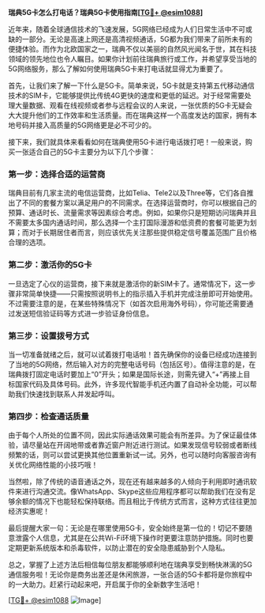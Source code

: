 **瑞典5G卡怎么打电话？瑞典5G卡使用指南[[TG💪+ @esim1088](https://t.me/s/esim1088)]**

近年来，随着全球通信技术的飞速发展，5G网络已经成为人们日常生活中不可或缺的一部分。无论是高速上网还是高清视频通话，5G都为我们带来了前所未有的便捷体验。而作为北欧国家之一，瑞典不仅以美丽的自然风光闻名于世，其在科技领域的领先地位也令人瞩目。如果你计划前往瑞典旅行或工作，并希望享受当地的5G网络服务，那么了解如何使用瑞典5G卡来打电话就显得尤为重要了。

首先，让我们来了解一下什么是5G卡。简单来说，5G卡就是支持第五代移动通信技术的SIM卡，它能够提供比传统4G更快的速度和更低的延迟。对于经常需要处理大量数据、观看在线视频或者参与远程会议的人来说，一张优质的5G卡无疑会大大提升他们的工作效率和生活质量。而在瑞典这样一个高度发达的国家，拥有本地号码并接入高质量的5G网络更是必不可少的。

接下来，我们就具体来看看如何在瑞典使用5G卡进行电话拨打吧！一般来说，购买一张适合自己的5G卡主要分为以下几个步骤：

### 第一步：选择合适的运营商

瑞典目前有几家主流的电信运营商，比如Telia、Tele2以及Three等，它们各自推出了不同的套餐方案以满足用户的不同需求。在选择运营商时，你可以根据自己的预算、通话时长、流量需求等因素综合考虑。例如，如果你只是短期访问瑞典并且不需要太多国内通话时间，那么选择一个主打国际漫游和低资费的套餐可能更为划算；而对于长期居住者而言，则应该优先关注那些提供稳定信号覆盖范围广且价格合理的选项。

### 第二步：激活你的5G卡

一旦选定了心仪的运营商，接下来就是激活你的新SIM卡了。通常情况下，这一步骤非常简单快捷——只需按照说明书上的指示插入手机并完成注册即可开始使用。不过需要注意的是，在某些特殊情况下（如首次启用海外号码），你可能还需要通过发送短信验证码等方式进一步验证身份信息。

### 第三步：设置拨号方式

当一切准备就绪之后，就可以试着拨打电话啦！首先确保你的设备已经成功连接到了当地的5G网络，然后输入对方的完整电话号码（包括区号）。值得注意的是，在瑞典拨打固定电话时要加上“0”开头；如果是国际长途，则需先键入“+”再接上目标国家代码及具体号码。此外，许多现代智能手机还内置了自动补全功能，可以帮助我们快速找到联系人并发起呼叫。

### 第四步：检查通话质量

由于每个人所处的位置不同，因此实际通话效果可能会有所差异。为了保证最佳体验，请尽量站在开阔地带或者靠近窗户附近进行测试。如果发现信号较弱或者断线频繁的话，则可以尝试更换其他位置重新试一试。另外，也可以随时向客服咨询有关优化网络性能的小技巧哦！

当然啦，除了传统的语音通话之外，现在还有越来越多的人倾向于利用即时通讯软件来进行沟通交流。像WhatsApp、Skype这些应用程序都可以帮助我们在没有足够余额的情况下也能轻松保持联络。而且相比于传统方式而言，这种方式往往更加经济实惠呢！

最后提醒大家一句：无论是在哪里使用5G卡，安全始终是第一位的！切记不要随意泄露个人信息，尤其是在公共Wi-Fi环境下操作时更要注意防护措施。同时也要定期更新系统版本和杀毒软件，以防止潜在的安全隐患威胁到个人隐私。

总之，掌握了上述方法后相信每位朋友都能够顺利地在瑞典享受到畅快淋漓的5G通信服务啦！无论你是商务出差还是休闲旅游，一张合适的5G卡都将是你旅程中的一大助力。赶紧行动起来吧，开启属于你的全新数字生活吧！

[[TG💪+ @esim1088](https://t.me/s/esim1088) ![Image](https://i.postimg.cc/4NQfJmqS/Snipaste-2025-05-13-00-14-12.png)]